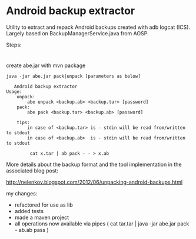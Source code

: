 Android backup extractor
========================

Utility to extract and repack Android backups created with adb logcat (ICS).
Largely based on BackupManagerService.java from AOSP.

Steps:

#
create abe.jar with mvn package



```java -jar abe.jar pack|unpack [parameters as below]```


```
   Android backup extractor
Usage:
	unpack:
		abe unpack <backup.ab> <backup.tar> [password]
	pack:
		abe pack <backup.tar> <backup.ab> [password]

	tips:
		in case of <backup.tar> is - stdin will be read from/written to stdout
		in case of <backup.ab>  is - stdin will be read from/written to stdout

		 cat x.tar | ab pack - - > x.ab
```


More details about the backup format and the tool implementation in the
associated blog post:

http://nelenkov.blogspot.com/2012/06/unpacking-android-backups.html

my changes:
- refactored for use as lib
- added tests
- made a maven project
- all operations  now available via pipes ( cat tar.tar | java -jar abe.jar pack - ab.ab pass )
